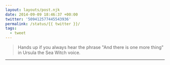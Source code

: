 ```yaml
---
layout: layouts/post.njk
date: 2014-09-09 18:46:37 +00:00
twitter: '509412577445543936'
permalink: /status/{{ twitter }}/
tags: 
  - tweet
---
```


> Hands up if you always hear the phrase "And there is one more thing" in Ursula the Sea Witch voice.

---
